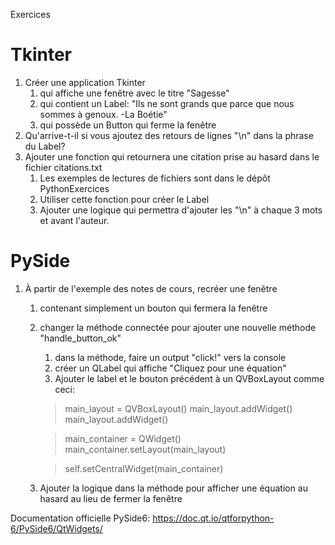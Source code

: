 Exercices

# Tkinter
1) Créer une application Tkinter
   1) qui affiche une fenêtre avec le titre "Sagesse"
   2) qui contient un Label: "Ils ne sont grands que parce que nous sommes à genoux. -La Boétie"
   3) qui possède un Button qui ferme la fenêtre
2) Qu'arrive-t-il si vous ajoutez des retours de lignes "\n" dans la phrase du Label?
3) Ajouter une fonction qui retournera une citation prise au hasard dans le fichier citations.txt
   1) Les exemples de lectures de fichiers sont dans le dépôt PythonExercices
   4) Utiliser cette fonction pour créer le Label
   5) Ajouter une logique qui permettra d'ajouter les "\n" à chaque 3 mots et avant l'auteur.

# PySide
1) À partir de l'exemple des notes de cours, recréer une fenêtre
   1) contenant simplement un bouton qui fermera la fenêtre
   2) changer la méthode connectée pour ajouter une nouvelle méthode "handle_button_ok"
      1) dans la méthode, faire un output "click!" vers la console
      2) créer un QLabel qui affiche "Cliquez pour une équation"
      3) Ajouter le label et le bouton précédent à un QVBoxLayout comme ceci:
      
      >main_layout = QVBoxLayout()
      main_layout.addWidget(<variable du label>)
      main_layout.addWidget(<variable du bouton>)
   
      >main_container = QWidget()
      main_container.setLayout(main_layout)
   
      >self.setCentralWidget(main_container)
   3) Ajouter la logique dans la méthode pour afficher une équation au hasard au lieu de fermer la fenêtre

Documentation officielle PySide6: https://doc.qt.io/qtforpython-6/PySide6/QtWidgets/



